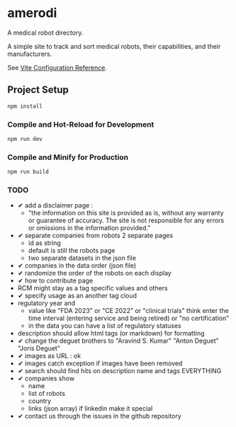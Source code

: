 # amerodi

A medical robot directory. 

A simple site to track and sort medical robots, their capabilities, and their manufacturers.


See [Vite Configuration Reference](https://vite.dev/config/).

## Project Setup

```sh
npm install
```

### Compile and Hot-Reload for Development

```sh
npm run dev
```

### Compile and Minify for Production

```sh
npm run build
```

### TODO 
- ✔ add a disclaimer page : 
  - "the information on this site is provided as is, without any warranty or guarantee of accuracy. The site is not responsible for any errors or omissions in the information provided."
- ✔ separate companies from robots 2 separate pages
  - id as string
  - default is still the robots page
  - two separate datasets in the json file
- ✔ companies in the data order (json file)
- ✔ randomize the order of the robots on each display
- ✔ how to contribute page  
- RCM might stay as a tag specific values and others
- ✔ specify usage as an another tag cloud
- regulatory year and 
  - value like "FDA 2023" or "CE 2022" or "clinical trials" think enter the time interval (entering service and being retired) or "no certification"
  - in the data you can have a list of regulatory statuses
- description should allow html tags (or markdown) for formatting
- ✔ change the deguet brothers to "Aravind S. Kumar" "Anton Deguet" "Joris Deguet" 
- ✔ images as URL : ok 
- ✔ images catch exception if images have been removed
- ✔ search should find hits on description name and tags EVERYTHING
- ✔ companies show
  - name
  - list of robots
  - country
  - links (json array) if linkedin make it special
- ✔ contact us through the issues in the github repository
  
